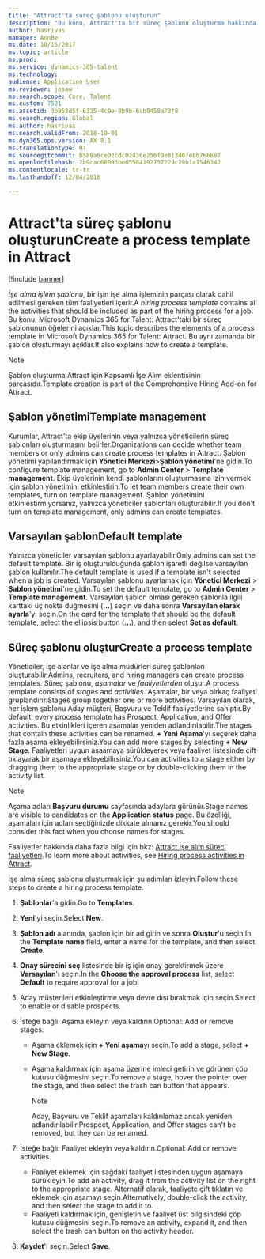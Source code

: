 ```yaml
---
title: "Attract'ta süreç şablonu oluşturun"
description: "Bu konu, Attract'ta bir süreç şablonu oluşturma hakkında bilgi sağlar."
author: hasrivas
manager: AnnBe
ms.date: 10/15/2017
ms.topic: article
ms.prod: 
ms.service: dynamics-365-talent
ms.technology: 
audience: Application User
ms.reviewer: josaw
ms.search.scope: Core, Talent
ms.custom: 7521
ms.assetid: 3b953d5f-6325-4c9e-8b9b-6ab0458a73f8
ms.search.region: Global
ms.author: hasrivas
ms.search.validFrom: 2018-10-01
ms.dyn365.ops.version: AX 8.1
ms.translationtype: HT
ms.sourcegitcommit: b589a6ce02cdc02436e256f9e81346fe8b766687
ms.openlocfilehash: 2b9cac68093be65584192757229c20b1a1546342
ms.contentlocale: tr-tr
ms.lasthandoff: 12/04/2018

---
```


# <a name="create-a-process-template-in-attract"></a><span data-ttu-id="fcede-103">Attract'ta süreç şablonu oluşturun</span><span class="sxs-lookup"><span data-stu-id="fcede-103">Create a process template in Attract</span></span>

[!include [banner](includes/banner.md)]

<span data-ttu-id="fcede-104">*İşe alma işlem şablonu*, bir işin işe alma işleminin parçası olarak dahil edilmesi gereken tüm faaliyetleri içerir.</span><span class="sxs-lookup"><span data-stu-id="fcede-104">A *hiring process template* contains all the activities that should be included as part of the hiring process for a job.</span></span> <span data-ttu-id="fcede-105">Bu konu, Microsoft Dynamics 365 for Talent: Attract'taki bir süreç şablonunun öğelerini açıklar.</span><span class="sxs-lookup"><span data-stu-id="fcede-105">This topic describes the elements of a process template in Microsoft Dynamics 365 for Talent: Attract.</span></span> <span data-ttu-id="fcede-106">Bu aynı zamanda bir şablon oluşturmayı açıklar.</span><span class="sxs-lookup"><span data-stu-id="fcede-106">It also explains how to create a template.</span></span>

> [!NOTE]
> <span data-ttu-id="fcede-107">Şablon oluşturma Attract için Kapsamlı İşe Alım eklentisinin parçasıdır.</span><span class="sxs-lookup"><span data-stu-id="fcede-107">Template creation is part of the Comprehensive Hiring Add-on for Attract.</span></span>

## <a name="template-management"></a><span data-ttu-id="fcede-108">Şablon yönetimi</span><span class="sxs-lookup"><span data-stu-id="fcede-108">Template management</span></span>

<span data-ttu-id="fcede-109">Kurumlar, Attract'ta ekip üyelerinin veya yalnızca yöneticilerin süreç şablonları oluşturmasını belirler.</span><span class="sxs-lookup"><span data-stu-id="fcede-109">Organizations can decide whether team members or only admins can create process templates in Attract.</span></span> <span data-ttu-id="fcede-110">Şablon yönetimi yapılandırmak için **Yönetici Merkezi**\>**Şablon yönetimi**'ne gidin.</span><span class="sxs-lookup"><span data-stu-id="fcede-110">To configure template management, go to **Admin Center** \> **Template management**.</span></span> <span data-ttu-id="fcede-111">Ekip üyelerinin kendi şablonlarını oluşturmasına izin vermek için şablon yönetimini etkinleştirin.</span><span class="sxs-lookup"><span data-stu-id="fcede-111">To let team members create their own templates, turn on template management.</span></span> <span data-ttu-id="fcede-112">Şablon yönetimini etkinleştirmiyorsanız, yalnızca yöneticiler şablonları oluşturabilir.</span><span class="sxs-lookup"><span data-stu-id="fcede-112">If you don't turn on template management, only admins can create templates.</span></span>

## <a name="default-template"></a><span data-ttu-id="fcede-113">Varsayılan şablon</span><span class="sxs-lookup"><span data-stu-id="fcede-113">Default template</span></span>

<span data-ttu-id="fcede-114">Yalnızca yöneticiler varsayılan şablonu ayarlayabilir.</span><span class="sxs-lookup"><span data-stu-id="fcede-114">Only admins can set the default template.</span></span> <span data-ttu-id="fcede-115">Bir iş oluşturulduğunda şablon işaretli değilse varsayılan şablon kullanılır.</span><span class="sxs-lookup"><span data-stu-id="fcede-115">The default template is used if a template isn't selected when a job is created.</span></span> <span data-ttu-id="fcede-116">Varsayılan şablonu ayarlamak için **Yönetici Merkezi** \> **Şablon yönetimi**'ne gidin.</span><span class="sxs-lookup"><span data-stu-id="fcede-116">To set the default template, go to **Admin Center** \> **Template management**.</span></span> <span data-ttu-id="fcede-117">Varsayılan şablon olması gereken şablonla ilgili karttaki üç nokta düğmesini (**...**) seçin ve daha sonra **Varsayılan olarak ayarla**'yı seçin.</span><span class="sxs-lookup"><span data-stu-id="fcede-117">On the card for the template that should be the default template, select the ellipsis button (**...**), and then select **Set as default**.</span></span>

## <a name="create-a-process-template"></a><span data-ttu-id="fcede-118">Süreç şablonu oluştur</span><span class="sxs-lookup"><span data-stu-id="fcede-118">Create a process template</span></span>

<span data-ttu-id="fcede-119">Yöneticiler, işe alanlar ve işe alma müdürleri süreç şablonları oluşturabilir.</span><span class="sxs-lookup"><span data-stu-id="fcede-119">Admins, recruiters, and hiring managers can create process templates.</span></span> <span data-ttu-id="fcede-120">Süreç şablonu, *aşamalar* ve *faaliyetlerden* oluşur.</span><span class="sxs-lookup"><span data-stu-id="fcede-120">A process template consists of *stages* and *activities*.</span></span> <span data-ttu-id="fcede-121">Aşamalar, bir veya birkaç faaliyeti gruplandırır.</span><span class="sxs-lookup"><span data-stu-id="fcede-121">Stages group together one or more activities.</span></span> <span data-ttu-id="fcede-122">Varsayılan olarak, her işlem şablonu Aday müşteri, Başvuru ve Teklif faaliyetlerine sahiptir.</span><span class="sxs-lookup"><span data-stu-id="fcede-122">By default, every process template has Prospect, Application, and Offer activities.</span></span> <span data-ttu-id="fcede-123">Bu etkinlikleri içeren aşamalar yeniden adlandırılabilir.</span><span class="sxs-lookup"><span data-stu-id="fcede-123">The stages that contain these activities can be renamed.</span></span> <span data-ttu-id="fcede-124">**+ Yeni Aşama**'yı seçerek daha fazla aşama ekleyebilirsiniz.</span><span class="sxs-lookup"><span data-stu-id="fcede-124">You can add more stages by selecting **+ New Stage**.</span></span> <span data-ttu-id="fcede-125">Faaliyetleri uygun aşaamaya sürükleyerek veya faaliyet listesinde çift tıklayarak bir aşamaya ekleyebilirsiniz.</span><span class="sxs-lookup"><span data-stu-id="fcede-125">You can activities to a stage either by dragging them to the appropriate stage or by double-clicking them in the activity list.</span></span>

> [!NOTE]
> <span data-ttu-id="fcede-126">Aşama adları **Başvuru durumu** sayfasında adaylara görünür.</span><span class="sxs-lookup"><span data-stu-id="fcede-126">Stage names are visible to candidates on the **Application status** page.</span></span> <span data-ttu-id="fcede-127">Bu özelliği, aşamaları için adları seçtiğinizde dikkate almanız gerekir.</span><span class="sxs-lookup"><span data-stu-id="fcede-127">You should consider this fact when you choose names for stages.</span></span>

<span data-ttu-id="fcede-128">Faaliyetler hakkında daha fazla bilgi için bkz: [Attract İşe alım süreci faaliyetleri](./activities-attract.md).</span><span class="sxs-lookup"><span data-stu-id="fcede-128">To learn more about activities, see [Hiring process activities in Attract](./activities-attract.md).</span></span>

<span data-ttu-id="fcede-129">İşe alma süreç şablonu oluşturmak için şu adımları izleyin.</span><span class="sxs-lookup"><span data-stu-id="fcede-129">Follow these steps to create a hiring process template.</span></span>

1. <span data-ttu-id="fcede-130">**Şablonlar**'a gidin.</span><span class="sxs-lookup"><span data-stu-id="fcede-130">Go to **Templates**.</span></span>
2. <span data-ttu-id="fcede-131">**Yeni**'yi seçin.</span><span class="sxs-lookup"><span data-stu-id="fcede-131">Select **New**.</span></span>
3. <span data-ttu-id="fcede-132">**Şablon adı** alanında, şablon için bir ad girin ve sonra **Oluştur**'u seçin.</span><span class="sxs-lookup"><span data-stu-id="fcede-132">In the **Template name** field, enter a name for the template, and then select **Create**.</span></span>
4. <span data-ttu-id="fcede-133">**Onay sürecini seç** listesinde bir iş için onay gerektirmek üzere **Varsayılan**'ı seçin.</span><span class="sxs-lookup"><span data-stu-id="fcede-133">In the **Choose the approval process** list, select **Default** to require approval for a job.</span></span>
5. <span data-ttu-id="fcede-134">Aday müşterileri etkinleştirme veya devre dışı bırakmak için seçin.</span><span class="sxs-lookup"><span data-stu-id="fcede-134">Select to enable or disable prospects.</span></span>
6. <span data-ttu-id="fcede-135">İsteğe bağlı: Aşama ekleyin veya kaldırın.</span><span class="sxs-lookup"><span data-stu-id="fcede-135">Optional: Add or remove stages.</span></span>

    - <span data-ttu-id="fcede-136">Aşama eklemek için **+ Yeni aşama**yı seçin.</span><span class="sxs-lookup"><span data-stu-id="fcede-136">To add a stage, select **+ New Stage**.</span></span>
    - <span data-ttu-id="fcede-137">Aşama kaldırmak için aşama üzerine imleci getirin ve görünen çöp kutusu düğmesini seçin.</span><span class="sxs-lookup"><span data-stu-id="fcede-137">To remove a stage, hover the pointer over the stage, and then select the trash can button that appears.</span></span>

        > [!NOTE]
        > <span data-ttu-id="fcede-138">Aday, Başvuru ve Teklif aşamaları kaldırılamaz ancak yeniden adlandırılabilir.</span><span class="sxs-lookup"><span data-stu-id="fcede-138">Prospect, Application, and Offer stages can't be removed, but they can be renamed.</span></span>

7. <span data-ttu-id="fcede-139">İsteğe bağlı: Faaliyet ekleyin veya kaldırın.</span><span class="sxs-lookup"><span data-stu-id="fcede-139">Optional: Add or remove activities.</span></span>

    - <span data-ttu-id="fcede-140">Faaliyet eklemek için sağdaki faaliyet listesinden uygun aşamaya sürükleyin.</span><span class="sxs-lookup"><span data-stu-id="fcede-140">To add an activity, drag it from the activity list on the right to the appropriate stage.</span></span> <span data-ttu-id="fcede-141">Alternatif olarak, faaliyete çift tıklatın ve eklemek için aşamayı seçin.</span><span class="sxs-lookup"><span data-stu-id="fcede-141">Alternatively, double-click the activity, and then select the stage to add it to.</span></span>
    - <span data-ttu-id="fcede-142">Faaliyeti kaldırmak için, genişletin ve faaliyet üst bilgisindeki çöp kutusu düğmesini seçin.</span><span class="sxs-lookup"><span data-stu-id="fcede-142">To remove an activity, expand it, and then select the trash can button on the activity header.</span></span>

8. <span data-ttu-id="fcede-143">**Kaydet**'i seçin.</span><span class="sxs-lookup"><span data-stu-id="fcede-143">Select **Save**.</span></span>

